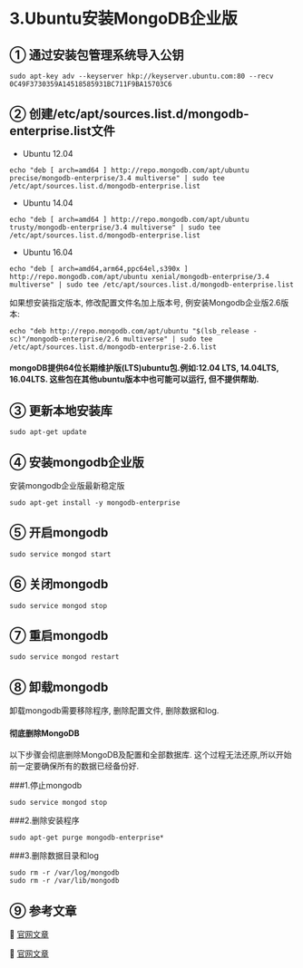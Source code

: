 3.Ubuntu安装MongoDB企业版
===

① 通过安装包管理系统导入公钥
---

```
sudo apt-key adv --keyserver hkp://keyserver.ubuntu.com:80 --recv 0C49F3730359A14518585931BC711F9BA15703C6
```

② 创建/etc/apt/sources.list.d/mongodb-enterprise.list文件
---

* Ubuntu 12.04
```
echo "deb [ arch=amd64 ] http://repo.mongodb.com/apt/ubuntu precise/mongodb-enterprise/3.4 multiverse" | sudo tee /etc/apt/sources.list.d/mongodb-enterprise.list
```
* Ubuntu 14.04
```	
echo "deb [ arch=amd64 ] http://repo.mongodb.com/apt/ubuntu trusty/mongodb-enterprise/3.4 multiverse" | sudo tee /etc/apt/sources.list.d/mongodb-enterprise.list
```
* Ubuntu 16.04	
```
echo "deb [ arch=amd64,arm64,ppc64el,s390x ] http://repo.mongodb.com/apt/ubuntu xenial/mongodb-enterprise/3.4 multiverse" | sudo tee /etc/apt/sources.list.d/mongodb-enterprise.list
```
如果想安装指定版本, 修改配置文件名加上版本号, 例安装Mongodb企业版2.6版本:
```
echo "deb http://repo.mongodb.com/apt/ubuntu "$(lsb_release -sc)"/mongodb-enterprise/2.6 multiverse" | sudo tee /etc/apt/sources.list.d/mongodb-enterprise-2.6.list
```
<div class="bs-callout bs-callout-warning">
    <h4>mongoDB提供64位长期维护版(LTS)ubuntu包.例如:12.04 LTS, 14.04LTS,  16.04LTS. 这些包在其他ubuntu版本中也可能可以运行, 但不提供帮助.
</h4>
</div>

③ 更新本地安装库
---

```
sudo apt-get update
```

④ 安装mongodb企业版
---

安装mongodb企业版最新稳定版
```
sudo apt-get install -y mongodb-enterprise
```

⑤ 开启mongodb
---

```
sudo service mongod start
```

⑥ 关闭mongodb
---

```
sudo service mongod stop
```

⑦ 重启mongodb
---

```
sudo service mongod restart
```

⑧ 卸载mongodb
---

卸载mongodb需要移除程序, 删除配置文件, 删除数据和log.

<div class="bs-callout bs-callout-danger">
    <h4>彻底删除MongoDB</h4>
	以下步骤会彻底删除MongoDB及配置和全部数据库. 这个过程无法还原,所以开始前一定要确保所有的数据已经备份好.
</div>

###1.停止mongodb
```	
sudo service mongod stop
```
###2.删除安装程序
```
sudo apt-get purge mongodb-enterprise*
```
###3.删除数据目录和log
```
sudo rm -r /var/log/mongodb
sudo rm -r /var/lib/mongodb
```

⑨ 参考文章
---

📖 [官网文章](https://docs.mongodb.com/manual/administration/install-enterprise-linux/)

📖 [官网文章](https://docs.mongodb.com/manual/tutorial/install-mongodb-enterprise-on-ubuntu/)